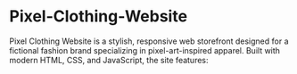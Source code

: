 # Pixel-Clothing-Website
Pixel Clothing Website is a stylish, responsive web storefront designed for a fictional fashion brand specializing in pixel-art-inspired apparel. Built with modern HTML, CSS, and JavaScript, the site features:
